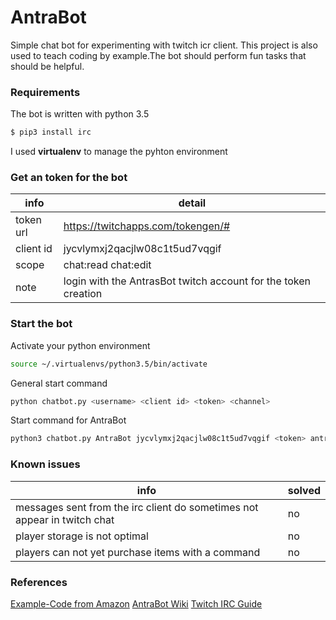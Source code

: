 # AntraBot
Simple chat bot for experimenting with twitch icr client. This project is also used to teach coding
by example.The bot should perform fun tasks that should be helpful.

### Requirements
The bot is written with python 3.5
```sh
$ pip3 install irc
```
I used **virtualenv** to manage the pyhton environment

### Get an token for the bot
|info|detail|
|-----------|----------------------------------------------------------------|
| token url | https://twitchapps.com/tokengen/#                              |
| client id | jycvlymxj2qacjlw08c1t5ud7vqgif                                 |
| scope     | chat:read chat:edit                                            |
| note      | login with the AntrasBot twitch account for the token creation |

### Start the bot
Activate your python environment
```sh
source ~/.virtualenvs/python3.5/bin/activate
```
General start command
```sh
python chatbot.py <username> <client id> <token> <channel>
```
Start command for AntraBot
```sh
python3 chatbot.py AntraBot jycvlymxj2qacjlw08c1t5ud7vqgif <token> antrazith
```

### Known issues
|info|solved|
|-----------|----------------------------------------------------------------|
| messages sent from the irc client do sometimes not appear in twitch chat | no |
| player storage is not optimal | no |
| players can not yet purchase items with a command | no |

### References
[Example-Code from Amazon](https://github.com/twitchdev/chat-samples/tree/master/python)
[AntraBot Wiki](https://www.fandom.com/)
[Twitch IRC Guide](https://dev.twitch.tv/docs/irc/guide/)

